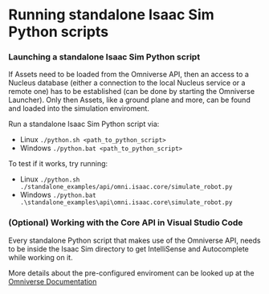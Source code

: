 # Running standalone Isaac Sim Python scripts
### Launching a standalone Isaac Sim Python script
If Assets need to be loaded from the Omniverse API, then an access to a Nucleus database (either a connection to the local Nucleus service or a remote one) has to be established (can be done by starting the Omniverse Launcher). Only then Assets, like a ground plane and more, can be found and loaded into the simulation enviroment.

Run a standalone Isaac Sim Python script via:
* Linux `./python.sh <path_to_python_script>`
* Windows `./python.bat <path_to_python_script>`

To test if it works, try running: 
* Linux
`./python.sh ./standalone_examples/api/omni.isaac.core/simulate_robot.py`
* Windows
`./python.bat .\standalone_examples\api\omni.isaac.core\simulate_robot.py`

### (Optional) Working with the Core API in Visual Studio Code

Every standalone Python script that makes use of the Omniverse API, needs to be inside the Isaac Sim directory to get IntelliSense and Autocomplete while working on it.

More details about the pre-configured enviroment can be looked up at the [Omniverse Documentation](https://docs.omniverse.nvidia.com/app_isaacsim/app_isaacsim/manual_standalone_python.html)